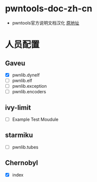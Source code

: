 # pwntools-doc-zh-cn
- pwntools官方说明文档汉化 [原地址](https://docs.pwntools.com/en/stable/index.html)

# 人员配置

## Gaveu

- [x] pwnlib.dynelf
- [ ] pwnlib.elf
- [ ] pwnlib.exception
- [ ] pwnlib.encoders

## ivy-limit

- [ ] Example Test Moudule

## starmiku

- [ ] pwnlib.tubes

## Chernobyl

- [x] index

